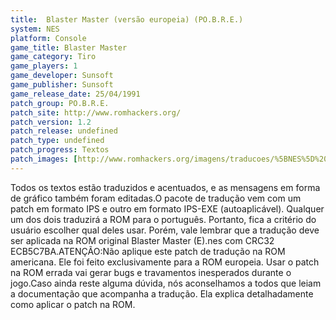 ```yaml
---
title:  Blaster Master (versão europeia) (PO.B.R.E.)
system: NES
platform: Console
game_title: Blaster Master
game_category: Tiro
game_players: 1
game_developer: Sunsoft
game_publisher: Sunsoft
game_release_date: 25/04/1991
patch_group: PO.B.R.E.
patch_site: http://www.romhackers.org/
patch_version: 1.2
patch_release: undefined
patch_type: undefined
patch_progress: Textos
patch_images: [http://www.romhackers.org/imagens/traducoes/%5BNES%5D%20Blaster%20Master%20-%20POBRE%20-%201.png,http://www.romhackers.org/imagens/traducoes/%5BNES%5D%20Blaster%20Master%20-%20POBRE%20-%202.png,http://www.romhackers.org/imagens/traducoes/%5BNES%5D%20Blaster%20Master%20-%20POBRE%20-%203.png]
---
```

Todos os textos estão traduzidos e acentuados, e as mensagens em forma de gráfico também foram editadas.O pacote de tradução vem com um patch em formato IPS e outro em formato IPS-EXE (autoaplicável). Qualquer um dos dois traduzirá a ROM para o português. Portanto, fica a critério do usuário escolher qual deles usar. Porém, vale lembrar que a tradução deve ser aplicada na ROM original Blaster Master (E).nes com CRC32 ECB5C7BA.ATENÇÃO:Não aplique este patch de tradução na ROM americana. Ele foi feito exclusivamente para a ROM europeia. Usar o patch na ROM errada vai gerar bugs e travamentos inesperados durante o jogo.Caso ainda reste alguma dúvida, nós aconselhamos a todos que leiam a documentação que acompanha a tradução. Ela explica detalhadamente como aplicar o patch na ROM.